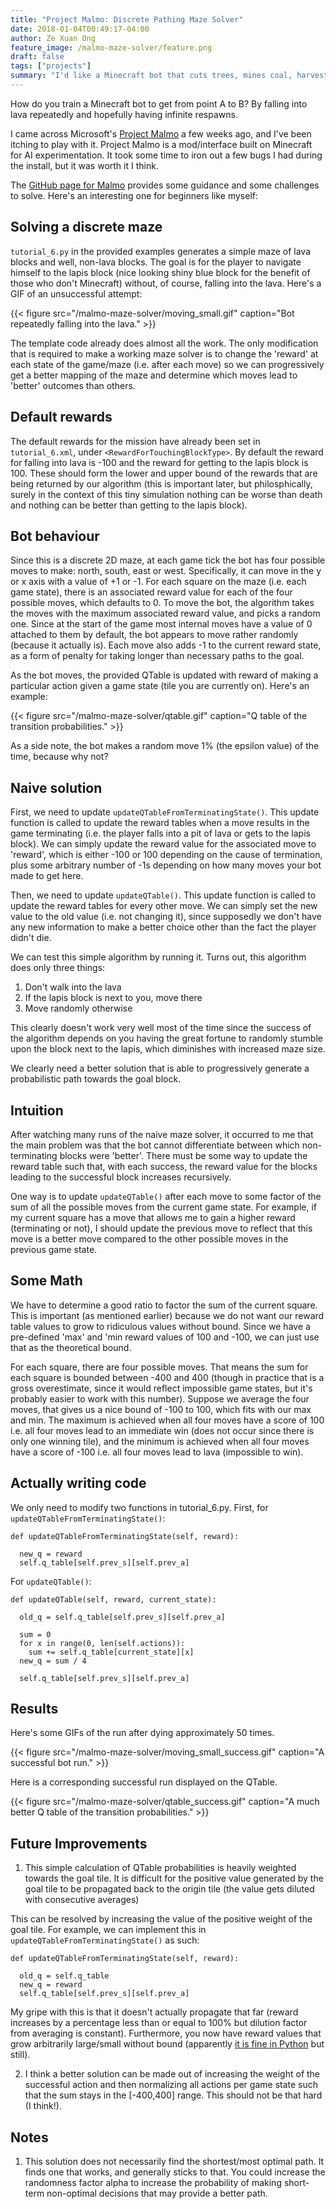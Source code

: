 ```yaml
---
title: "Project Malmo: Discrete Pathing Maze Solver"
date: 2018-01-04T00:49:17-04:00
author: Ze Xuan Ong
feature_image: /malmo-maze-solver/feature.png
draft: false
tags: ["projects"]
summary: "I'd like a Minecraft bot that cuts trees, mines coal, harvests wheat, digs holes, etc etc. I suppose we could start by trying to make one that stays alive!"
---
```


How do you train a Minecraft bot to get from point A to B? By falling into lava repeatedly and hopefully having infinite respawns.

I came across Microsoft's [Project Malmo](https://github.com/Microsoft/malmo) a few weeks ago, and I've been itching to play with it. Project Malmo is a mod/interface built on Minecraft for AI experimentation. It took some time to iron out a few bugs I had during the install, but it was worth it I think.

The [GitHub page for Malmo](https://github.com/Microsoft/malmo) provides some guidance and some challenges to solve. Here's an interesting one for beginners like myself:

## Solving a discrete maze

`tutorial_6.py` in the provided examples generates a simple maze of lava blocks and well, non-lava blocks. The goal is for the player to navigate himself to the lapis block (nice looking shiny blue block for the benefit of those who don't Minecraft) without, of course, falling into the lava. Here's a GIF of an unsuccessful attempt:

{{< figure src="/malmo-maze-solver/moving_small.gif" caption="Bot repeatedly falling into the lava." >}}

The template code already does almost all the work. The only modification that is required to make a working maze solver is to change the 'reward' at each state of the game/maze (i.e. after each move) so we can progressively get a better mapping of the maze and determine which moves lead to 'better' outcomes than others.

## Default rewards

The default rewards for the mission have already been set in `tutorial_6.xml`, under `<RewardForTouchingBlockType>`. By default the reward for falling into lava is -100 and the reward for getting to the lapis block is 100. These should form the lower and upper bound of the rewards that are being returned by our algorithm (this is important later, but philosphically, surely in the context of this tiny simulation nothing can be worse than death and nothing can be better than getting to the lapis block).

## Bot behaviour

Since this is a discrete 2D maze, at each game tick the bot has four possible moves to make: north, south, east or west. Specifically, it can move in the y or x axis with a value of +1 or -1. For each square on the maze (i.e. each game state), there is an associated reward value for each of the four possible moves, which defaults to 0. To move the bot, the algorithm takes the moves with the maximum associated reward value, and picks a random one. Since at the start of the game most internal moves have a value of 0 attached to them by default, the bot appears to move rather randomly (because it actually is). Each move also adds -1 to the current reward state, as a form of penalty for taking longer than necessary paths to the goal. 

As the bot moves, the provided QTable is updated with reward of making a particular action given a game state (tile you are currently on). Here's an example:

{{< figure src="/malmo-maze-solver/qtable.gif" caption="Q table of the transition probabilities." >}}

As a side note, the bot makes a random move 1% (the epsilon value) of the time, because why not?

## Naive solution

First, we need to update `updateQTableFromTerminatingState()`. This update function is called to update the reward tables when a move results in the game terminating (i.e. the player falls into a pit of lava or gets to the lapis block). We can simply update the reward value for the associated move to 'reward', which is either -100 or 100 depending on the cause of termination, plus some arbitrary number of -1s depending on how many moves your bot made to get here.

Then, we need to update `updateQTable()`. This update function is called to update the reward tables for every other move. We can simply set the new value to the old value (i.e. not changing it), since supposedly we don't have any new information to make a better choice other than the fact the player didn't die.

We can test this simple algorithm by running it. Turns out, this algorithm does only three things:

1. Don't walk into the lava
2. If the lapis block is next to you, move there
3. Move randomly otherwise

This clearly doesn't work very well most of the time since the success of the algorithm depends on you having the great fortune to randomly stumble upon the block next to the lapis, which diminishes with increased maze size.



We clearly need a better solution that is able to progressively generate a probabilistic path towards the goal block.

## Intuition

After watching many runs of the naive maze solver, it occurred to me that the main problem was that the bot cannot differentiate between which non-terminating blocks were 'better'. There must be some way to update the reward table such that, with each success, the reward value for the blocks leading to the successful block increases recursively.

One way is to update `updateQTable()` after each move to some factor of the sum of all the possible moves from the current game state. For example, if my current square has a move that allows me to gain a higher reward (terminating or not), I should update the previous move to reflect that this move is a better move compared to the other possible moves in the previous game state.

## Some Math

We have to determine a good ratio to factor the sum of the current square. This is important (as mentioned earlier) because we do not want our reward table values to grow to ridiculous values without bound. Since we have a pre-defined 'max' and 'min reward values of 100 and -100, we can just use that as the theoretical bound.

For each square, there are four possible moves. That means the sum for each square is bounded between -400 and 400 (though in practice that is a gross overestimate, since it would reflect impossible game states, but it's probably easier to work with this number). Suppose we average the four moves, that gives us a nice bound of -100 to 100, which fits with our max and min. The maximum is achieved when all four moves have a score of 100 i.e. all four moves lead to an immediate win (does not occur since there is only one winning tile), and the minimum is achieved when all four moves have a score of -100 i.e. all four moves lead to lava (impossible to win).

## Actually writing code

We only need to modify two functions in tutorial_6.py. First, for `updateQTableFromTerminatingState()`:

    def updateQTableFromTerminatingState(self, reward):
    
      new_q = reward
      self.q_table[self.prev_s][self.prev_a]

For `updateQTable()`:

    def updateQTable(self, reward, current_state):
    
      old_q = self.q_table[self.prev_s][self.prev_a]
      
      sum = 0
      for x in range(0, len(self.actions)):
        sum += self.q_table[current_state][x]
      new_q = sum / 4
      
      self.q_table[self.prev_s][self.prev_a]
      
## Results

Here's some GIFs of the run after dying approximately 50 times.

{{< figure src="/malmo-maze-solver/moving_small_success.gif" caption="A successful bot run." >}}

Here is a corresponding successful run displayed on the QTable.

{{< figure src="/malmo-maze-solver/qtable_success.gif" caption="A much better Q table of the transition probabilities." >}}

## Future Improvements

1. This simple calculation of QTable probabilities is heavily weighted towards the goal tile. It is difficult for the positive value generated by the goal tile to be propagated back to the origin tile (the value gets diluted with consecutive averages)

This can be resolved by increasing the value of the positive weight of the goal tile. For example, we can implement this in `updateQTableFromTerminatingState()` as such:

    def updateQTableFromTerminatingState(self, reward):
    
      old_q = self.q_table
      new_q = reward
      self.q_table[self.prev_s][self.prev_a]
      
My gripe with this is that it doesn't actually propagate that far (reward increases by a percentage less than or equal to 100% but dilution factor from averaging is constant). Furthermore, you now have reward values that grow arbitrarily large/small without bound (apparently [it is fine in Python](https://stackoverflow.com/questions/9860588/maximum-value-for-long-integer) but still).

2. I think a better solution can be made out of increasing the weight of the successful action and then normalizing all actions per game state such that the sum stays in the [-400,400] range. This should not be that hard (I think!).

## Notes

1. This solution does not necessarily find the shortest/most optimal path. It finds one that works, and generally sticks to that. You could increase the randomness factor alpha to increase the probability of making short-term non-optimal decisions that may provide a better path.